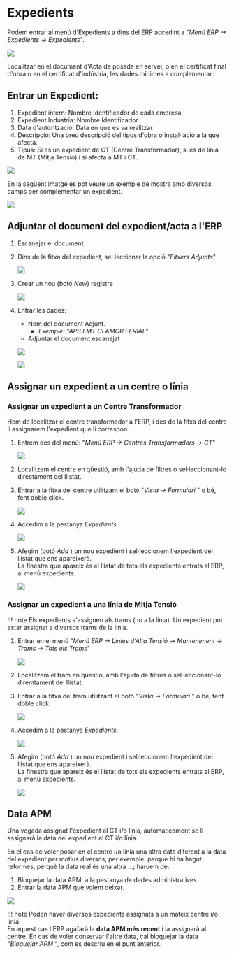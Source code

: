 # Expedients

Podem entrar al menú d'Expedients a dins del ERP accedint a "_Menú ERP →
Expedients → Expedients_".

![](_static/expedientes/exp_menu.png)

Localitzar en el document d'Acta de posada en servei, o en el certificat final
d'obra o en el certificat d'indústria, les dades mínimes a complementar:

## Entrar un Expedient:

1. Expedient intern: Nombre Identificador de cada empresa
2. Expedient Indústria: Nombre Identificador
3. Data d'autorització: Data en que es va realitzar
4. Descripció: Una breu descripció del tipus d'obra o instal·lació a la que afecta.
5. Tipus: Si es un expedient de CT (Centre Transformador), si es de línia de MT
   (Mitja Tensió) i si afecta a MT i CT.

![](_static/expedientes/exp_form.png)

En la següent imatge es pot veure un exemple de mostra amb diversos camps per
complementar un expedient.

![](_static/expedientes/exp_mostra_acta.png)

## Adjuntar el document del expedient/acta a l'ERP

1. Escanejar el document
2. Dins de la fitxa del expedient, sel·leccionar la opció "_Fitxers Adjunts_"

    ![](_static/expedientes/exp_adjunts.png)

3. Crear un nou (botó _New_) registre

    ![](_static/expedientes/exp_adjunts_nou.png)

4. Entrar les dades:
    - Nom del document Adjunt.
        - _Exemple: "APS LMT CLAMOR FERIAL"_
    - Adjuntar el document escanejat

    ![](_static/expedientes/exp_adjunts_dades.png)

    ![](_static/expedientes/exp_adjunts_dades_fet.png)

## Assignar un expedient a un centre o línia

### Assignar un expedient a un Centre Transformador

Hem de localitzar el centre transformador a l'ERP, i des de la fitxa del centre
li assignarem l'expedient que li correspon.

1. Entrem des del menú: "_Menú ERP → Centres Transformadors → CT_"

    ![](_static/expedientes/ct_menu.png)

2. Localitzem el centre en qüestió, amb l'ajuda de filtres o sel·leccionant-lo
   directament del llistat.

3. Entrar a la fitxa del centre utilitzant el botó "_Vista → Formulari_ " o bé,
   fent doble click.

    ![](_static/expedientes/ct_form.png)

4. Accedim a la pestanya _Expedients._

    ![](_static/expedientes/ct_expedients_pestanya.png)

5. Afegim (botó _Add_ ) un nou expedient i sel·leccionem l'expedient del llistat
   que ens apareixerà.   
   La finestra que apareix és el llistat de tots els expedients entrats al ERP,
   al menú expedients.

    ![](_static/expedientes/ct_expedients_add.png)

### Assignar un expedient a una línia de Mitja Tensió

!!! note
    Els expedients s'assignen als trams (no a la línia).
    Un expedient pot estar assignat a diversos trams de la línia.

1. Entrar en el menú "_Menú ERP → Línies d'Alta Tensió → Manteniment → Trams →
   Tots els Trams_"

    ![](_static/expedientes/mt_menu.png)

2. Localitzem el tram en qüestió, amb l'ajuda de filtres o sel·leccionant-lo
   diremtament del llistat.

3. Entrar a la fitxa del tram utilitzant el botó "_Vista → Formulari_ " o bé,
   fent doble click.

    ![](_static/expedientes/mt_form.png)

4. Accedim a la pestanya _Expedients._

    ![](_static/expedientes/mt_expedients_pestanya.png)

5. Afegim (botó _Add_ ) un nou expedient i sel·leccionem l'expedient del llistat
   que ens apareixerà.   
   La finestra que apareix és el llistat de tots els expedients entrats al ERP,
   al menú expedients.

    ![](_static/expedientes/mt_expedients_add.png)

## Data APM

Una vegada assignat l'expedient al CT i/o línia, automàticament se li assignarà
la data del expedient al CT i/o línia.

En el cas de voler posar en el centre i/o línia una altra data diferent a la data
del expedient per motius diversos, per exemple: perquè hi ha hagut reformes,
perquè la data real és una altra ...; haruem de:

1. Bloquejar la data APM: a la pestanya de dades administratives.
2. Entrar la data APM que volem deixar.

![](_static/expedientes/tram_apm.png)

!!! note
    Poden haver diversos expedients assignats a un mateix centre i/o línia.    
    En aquest cas l'ERP agafarà la **data APM més recent** i la assignarà al
    centre. En cas de voler conservar l'altre data, cal bloquejar la data
    "_Bloquejar APM_ ", com es descriu en el punt anterior.
